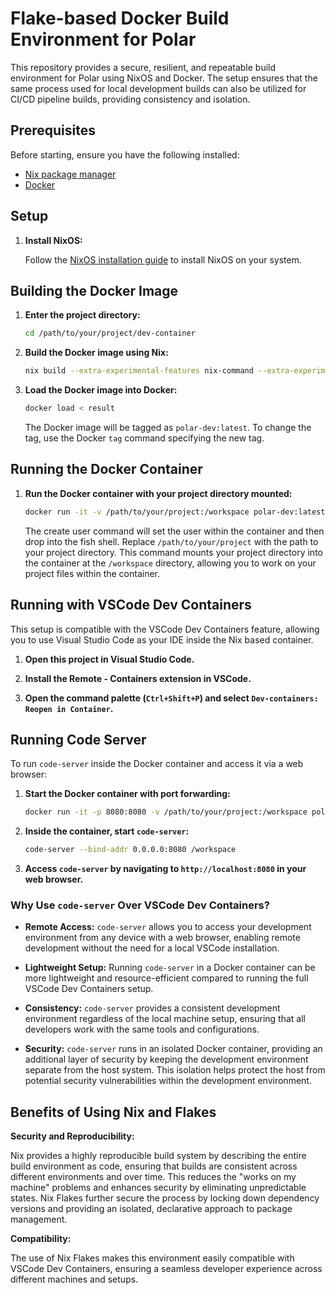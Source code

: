 # Flake-based Docker Build Environment for Polar

This repository provides a secure, resilient, and repeatable build environment for Polar using NixOS and Docker. The setup ensures that the same process used for local development builds can also be utilized for CI/CD pipeline builds, providing consistency and isolation.

## Prerequisites

Before starting, ensure you have the following installed:

- [Nix package manager](https://nixos.org/download.html)
- [Docker](https://docs.docker.com/get-docker/)

## Setup

1. **Install NixOS:**

    Follow the [NixOS installation guide](https://nixos.org/manual/nixos/stable/#ch-installation) to install NixOS on your system.

## Building the Docker Image
1. **Enter the project directory:**

    ```bash
    cd /path/to/your/project/dev-container
    ```

2. **Build the Docker image using Nix:**

    ```bash
    nix build --extra-experimental-features nix-command --extra-experimental-features flakes
    ```

3. **Load the Docker image into Docker:**

    ```bash
    docker load < result
    ```

    The Docker image will be tagged as `polar-dev:latest`. To change the tag, use the Docker `tag` command specifying the new tag.

## Running the Docker Container

1. **Run the Docker container with your project directory mounted:**
    ```bash
    docker run -it -v /path/to/your/project:/workspace polar-dev:latest bash -c "/create_user.sh $(whoami) $(id -u) $(id -g)"
    ```

    The create user command will set the user within the container and then drop into the fish shell. Replace `/path/to/your/project` with the path to your project directory. This command mounts your project directory into the container at the `/workspace` directory, allowing you to work on your project files within the container.

## Running with VSCode Dev Containers

This setup is compatible with the VSCode Dev Containers feature, allowing you to use Visual Studio Code as your IDE inside the Nix based container.

1. **Open this project in Visual Studio Code.**

2. **Install the Remote - Containers extension in VSCode.**

3. **Open the command palette (`Ctrl+Shift+P`) and select `Dev-containers: Reopen in Container`.**


## Running Code Server

To run `code-server` inside the Docker container and access it via a web browser:

1. **Start the Docker container with port forwarding:**

    ```bash
    docker run -it -p 8080:8080 -v /path/to/your/project:/workspace polar-dev:latest
    ```

2. **Inside the container, start `code-server`:**

    ```bash
    code-server --bind-addr 0.0.0.0:8080 /workspace
    ```

3. **Access `code-server` by navigating to `http://localhost:8080` in your web browser.**

### Why Use `code-server` Over VSCode Dev Containers?

- **Remote Access:** `code-server` allows you to access your development environment from any device with a web browser, enabling remote development without the need for a local VSCode installation.
  
- **Lightweight Setup:** Running `code-server` in a Docker container can be more lightweight and resource-efficient compared to running the full VSCode Dev Containers setup.

- **Consistency:** `code-server` provides a consistent development environment regardless of the local machine setup, ensuring that all developers work with the same tools and configurations.

- **Security:** `code-server` runs in an isolated Docker container, providing an additional layer of security by keeping the development environment separate from the host system. This isolation helps protect the host from potential security vulnerabilities within the development environment.

## Benefits of Using Nix and Flakes

**Security and Reproducibility:**

Nix provides a highly reproducible build system by describing the entire build environment as code, ensuring that builds are consistent across different environments and over time. This reduces the "works on my machine" problems and enhances security by eliminating unpredictable states. Nix Flakes further secure the process by locking down dependency versions and providing an isolated, declarative approach to package management.

**Compatibility:**

The use of Nix Flakes makes this environment easily compatible with VSCode Dev Containers, ensuring a seamless developer experience across different machines and setups.
